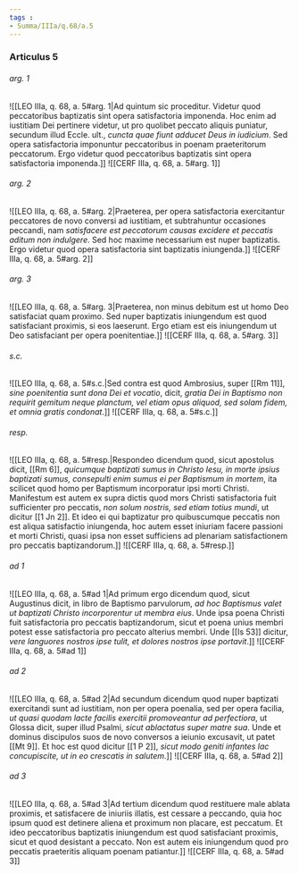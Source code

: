 ```yaml
---
tags : 
- Summa/IIIa/q.68/a.5
---
```


### Articulus 5

###### arg. 1
![[LEO IIIa, q. 68, a. 5#arg. 1|Ad quintum sic proceditur. Videtur quod peccatoribus baptizatis sint opera satisfactoria imponenda. Hoc enim ad iustitiam Dei pertinere videtur, ut pro quolibet peccato aliquis puniatur, secundum illud Eccle. ult., *cuncta quae fiunt adducet Deus in iudicium*. Sed opera satisfactoria imponuntur peccatoribus in poenam praeteritorum peccatorum. Ergo videtur quod peccatoribus baptizatis sint opera satisfactoria imponenda.]]
![[CERF IIIa, q. 68, a. 5#arg. 1]]

###### arg. 2
![[LEO IIIa, q. 68, a. 5#arg. 2|Praeterea, per opera satisfactoria exercitantur peccatores de novo conversi ad iustitiam, et subtrahuntur occasiones peccandi, nam *satisfacere est peccatorum causas excidere et peccatis aditum non indulgere*. Sed hoc maxime necessarium est nuper baptizatis. Ergo videtur quod opera satisfactoria sint baptizatis iniungenda.]]
![[CERF IIIa, q. 68, a. 5#arg. 2]]

###### arg. 3
![[LEO IIIa, q. 68, a. 5#arg. 3|Praeterea, non minus debitum est ut homo Deo satisfaciat quam proximo. Sed nuper baptizatis iniungendum est quod satisfaciant proximis, si eos laeserunt. Ergo etiam est eis iniungendum ut Deo satisfaciant per opera poenitentiae.]]
![[CERF IIIa, q. 68, a. 5#arg. 3]]

###### s.c.
![[LEO IIIa, q. 68, a. 5#s.c.|Sed contra est quod Ambrosius, super [[Rm 11]], *sine poenitentia sunt dona Dei et vocatio*, dicit, *gratia Dei in Baptismo non requirit gemitum neque planctum, vel etiam opus aliquod, sed solam fidem, et omnia gratis condonat*.]]
![[CERF IIIa, q. 68, a. 5#s.c.]]

###### resp.
![[LEO IIIa, q. 68, a. 5#resp.|Respondeo dicendum quod, sicut apostolus dicit, [[Rm 6]], *quicumque baptizati sumus in Christo Iesu, in morte ipsius baptizati sumus, consepulti enim sumus ei per Baptismum in mortem*, ita scilicet quod homo per Baptismum incorporatur ipsi morti Christi. Manifestum est autem ex supra dictis quod mors Christi satisfactoria fuit sufficienter pro peccatis, *non solum nostris, sed etiam totius mundi*, ut dicitur [[1 Jn 2]]. Et ideo ei qui baptizatur pro quibuscumque peccatis non est aliqua satisfactio iniungenda, hoc autem esset iniuriam facere passioni et morti Christi, quasi ipsa non esset sufficiens ad plenariam satisfactionem pro peccatis baptizandorum.]]
![[CERF IIIa, q. 68, a. 5#resp.]]

###### ad 1
![[LEO IIIa, q. 68, a. 5#ad 1|Ad primum ergo dicendum quod, sicut Augustinus dicit, in libro de Baptismo parvulorum, *ad hoc Baptismus valet ut baptizati Christo incorporentur ut membra eius*. Unde ipsa poena Christi fuit satisfactoria pro peccatis baptizandorum, sicut et poena unius membri potest esse satisfactoria pro peccato alterius membri. Unde [[Is 53]] dicitur, *vere languores nostros ipse tulit, et dolores nostros ipse portavit*.]]
![[CERF IIIa, q. 68, a. 5#ad 1]]

###### ad 2
![[LEO IIIa, q. 68, a. 5#ad 2|Ad secundum dicendum quod nuper baptizati exercitandi sunt ad iustitiam, non per opera poenalia, sed per opera facilia, *ut quasi quodam lacte facilis exercitii promoveantur ad perfectiora*, ut Glossa dicit, super illud Psalmi, *sicut ablactatus super matre sua*. Unde et dominus discipulos suos de novo conversos a ieiunio excusavit, ut patet [[Mt 9]]. Et hoc est quod dicitur [[1 P 2]], *sicut modo geniti infantes lac concupiscite, ut in eo crescatis in salutem*.]]
![[CERF IIIa, q. 68, a. 5#ad 2]]

###### ad 3
![[LEO IIIa, q. 68, a. 5#ad 3|Ad tertium dicendum quod restituere male ablata proximis, et satisfacere de iniuriis illatis, est cessare a peccando, quia hoc ipsum quod est detinere aliena et proximum non placare, est peccatum. Et ideo peccatoribus baptizatis iniungendum est quod satisfaciant proximis, sicut et quod desistant a peccato. Non est autem eis iniungendum quod pro peccatis praeteritis aliquam poenam patiantur.]]
![[CERF IIIa, q. 68, a. 5#ad 3]]

